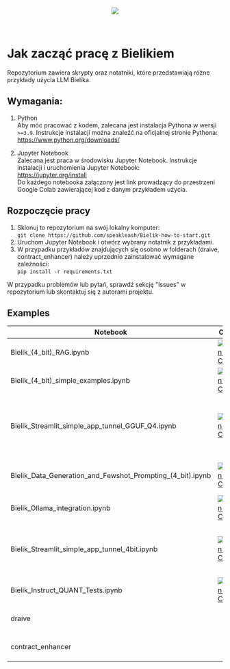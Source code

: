 <h1 align="center">
<img src="https://huggingface.co/speakleash/Bielik-7B-Instruct-v0.1/raw/main/speakleash_cyfronet.png">
</h1><br>

# Jak zacząć pracę z Bielikiem

Repozytorium zawiera skrypty oraz notatniki, które przedstawiają różne przykłady użycia LLM Bielika.

## Wymagania:

1. Python<br>
   Aby móc pracować z kodem, zalecana jest instalacja Pythona w wersji `>=3.9`.
   Instrukcje instalacji można znaleźć na oficjalnej stronie Pythona: https://www.python.org/downloads/

2. Jupyter Notebook<br>
   Zalecana jest praca w środowisku Jupyter Notebook.
   Instrukcje instalacji i uruchomienia Jupyter Notebook: <br>
   https://jupyter.org/install
   <br>Do każdego notebooka załączony jest link prowadzący do przestrzeni Google Colab zawierającej kod z danym przykładem użycia.

## Rozpoczęcie pracy

1. Sklonuj to repozytorium na swój lokalny komputer:<br>
   `git clone https://github.com/speakleash/Bielik-how-to-start.git`
2. Uruchom Jupyter Notebook i otwórz wybrany notatnik z przykładami.
3. W przypadku przykładów znajdujących się osobno w folderach (draive, contract_enhancer) należy uprzednio zainstalować wymagane zależności:<br>
   `pip install -r requirements.txt`

W przypadku problemów lub pytań, sprawdź sekcję "Issues" w repozytorium lub skontaktuj się z autorami projektu.

## Examples

| Notebook                                                   | Collab | Description                                                   |
|------------------------------------------------------------|--------|---------------------------------------------------------------|
| Bielik_(4_bit)_RAG.ipynb                                   |<a target="_blank" href="https://colab.research.google.com/drive/15WcMsdoMA5XHaBNjIdpG26mr_ax307AF?authuser=1"><img src="https://colab.research.google.com/assets/colab-badge.svg" alt="Open In Colab"/></a>| RAG with HuggingFace transformers                             |
| Bielik_(4_bit)_simple_examples.ipynb                       |<a target="_blank" href="https://colab.research.google.com/drive/1eBVXla_41L7koAufmjp8K65MPGBajZio?authuser=1"><img src="https://colab.research.google.com/assets/colab-badge.svg" alt="Open In Colab"/></a>| Work with text, docs, inference                               |
| Bielik_Streamlit_simple_app_tunnel_GGUF_Q4.ipynb           |<a target="_blank" href="https://colab.research.google.com/drive/1qUzPhx2uckvciuq9_pMJgoypmnkrk1nT?authuser=1"><img src="https://colab.research.google.com/assets/colab-badge.svg" alt="Open In Colab"/></a>| Inference with streaming using Streamlit with Bielik (GGUF Q4) | 
| Bielik_Data_Generation_and_Fewshot_Prompting_(4_bit).ipynb |<a target="_blank" href="https://colab.research.google.com/drive/1DXTdzFRbLb1VrlvCzeFTI2nd5oFBi0QF?authuser=1"><img src="https://colab.research.google.com/assets/colab-badge.svg" alt="Open In Colab"/></a>| Data Generation, Few-shot prompting                           |
| Bielik_Ollama_integration.ipynb                            |<a target="_blank" href="https://colab.research.google.com/drive/1XguCvlZ6oestH_AerzEkMc5WjLqSsICt?authuser=1"><img src="https://colab.research.google.com/assets/colab-badge.svg" alt="Open In Colab"/></a>| Ollama CLI/API tutorial                                       |
| Bielik_Streamlit_simple_app_tunnel_4bit.ipynb              |<a target="_blank" href="https://colab.research.google.com/drive/1Pkb_4svxy6AxRePCVqW5q1hieuhgf605?authuser=1"><img src="https://colab.research.google.com/assets/colab-badge.svg" alt="Open In Col1ab"/></a>| Inference with streaming using Streamlit with Bielik 4bit     |
| Bielik_Instruct_QUANT_Tests.ipynb                          |<a target="_blank" href="https://colab.research.google.com/drive/1bsU6C4X0RMRRzsrMAvzGoaqioaqo_p29?authuser=1"><img src="https://colab.research.google.com/assets/colab-badge.svg" alt="Open In Col1ab"/></a>| e.g. RAG, function calling                                    |
| draive                                                     |        | Inference using draive lib                                    | Inference using draive lib                                                                          |
| contract_enhancer                                          |        | RAG for contract enhancement                                  | RAG for contract enhancement  |
